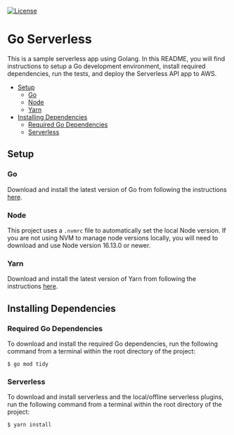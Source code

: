 [![License](https://img.shields.io/badge/License-Apache_2.0-blue.svg)](https://opensource.org/licenses/Apache-2.0)

# Go Serverless

This is a sample serverless app using Golang. In this README, you will find instructions to setup a Go development
environment, install required dependencies, run the tests, and deploy the Serverless API app to AWS.

- [Setup](#setup)
  - [Go](#go)
  - [Node](#node)
  - [Yarn](#yarn)
- [Installing Dependencies](#installing-dependencies)
  - [Required Go Dependencies](#required-go-dependencies)
  - [Serverless](#serverless)

## Setup

### Go

Download and install the latest version of Go from following the instructions [here](https://go.dev/doc/install).

### Node

This project uses a `.nvmrc` file to automatically set the local Node version. If you are not using NVM to manage
node versions locally, you will need to download and use Node version 16.13.0 or newer.

### Yarn

Download and install the latest version of Yarn from following the instructions
[here](https://classic.yarnpkg.com/lang/en/docs/install).

## Installing Dependencies

### Required Go Dependencies

To download and install the required Go dependencies, run the following command from a terminal within the root
directory of the project:

```shell
$ go mod tidy
```

### Serverless

To download and install serverless and the local/offline serverless plugins, run the following command from a terminal
within the root directory of the project:

```shell
$ yarn install
```
